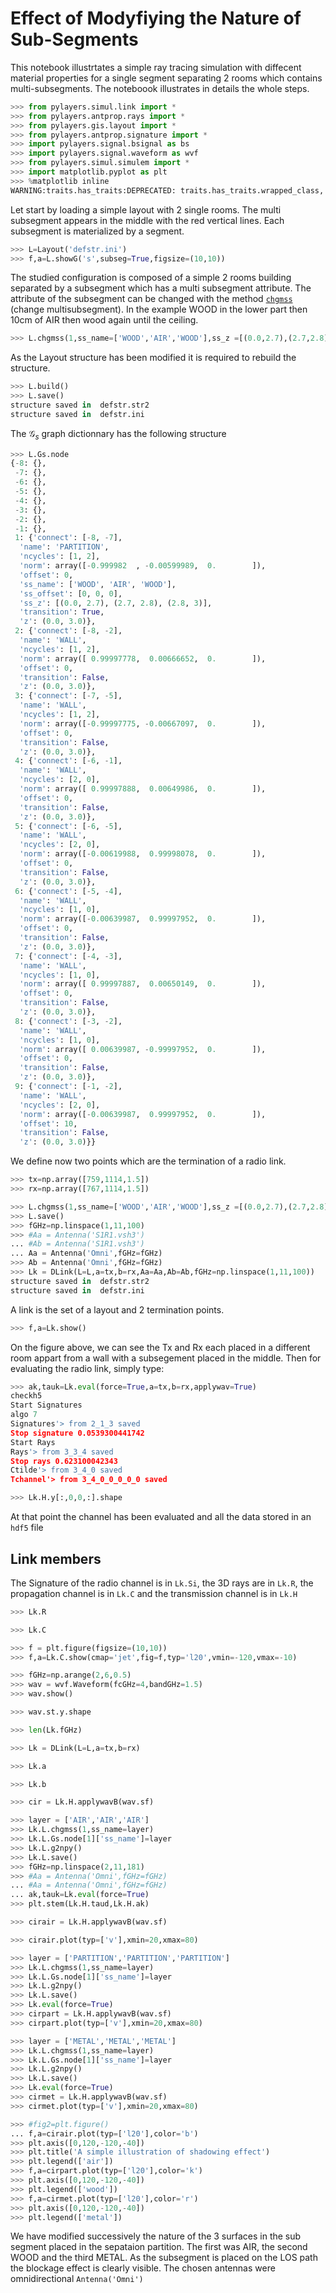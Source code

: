# Effect of Modyfiying the Nature of Sub-Segments

This notebook illustrtates a simple ray tracing simulation with diffecent material properties for a single segment separating 2 rooms which contains multi-subsegments. The noteboook illustrates in details the whole steps.

```python
>>> from pylayers.simul.link import *
>>> from pylayers.antprop.rays import *
>>> from pylayers.gis.layout import *
>>> from pylayers.antprop.signature import *
>>> import pylayers.signal.bsignal as bs
>>> import pylayers.signal.waveform as wvf
>>> from pylayers.simul.simulem import *
>>> import matplotlib.pyplot as plt
>>> %matplotlib inline
WARNING:traits.has_traits:DEPRECATED: traits.has_traits.wrapped_class, 'the 'implements' class advisor has been deprecated. Use the 'provides' class decorator.
```

Let start by loading a simple layout with 2 single rooms. The multi subsegment appears in the middle with the red vertical lines. Each subsegment is materialized by a  segment.

```python
>>> L=Layout('defstr.ini')
>>> f,a=L.showG('s',subseg=True,figsize=(10,10))
```

The studied configuration is composed of a simple 2 rooms building separated by a subsegment which has a multi subsegment attribute. The attribute of the subsegment can be changed  with the method [`chgmss`](http://pylayers.github.io/pylayers/modules/generated/pylayers.gis.layout.Layout.chgmss.html) (change multisubsegment). In the example WOOD in the lower part then 10cm of AIR then wood again until the ceiling.

```python
>>> L.chgmss(1,ss_name=['WOOD','AIR','WOOD'],ss_z =[(0.0,2.7),(2.7,2.8),(2.8,3)],ss_offset=[0,0,0])
```

As the Layout structure has been modified it is required to rebuild the structure.

```python
>>> L.build()
>>> L.save()
structure saved in  defstr.str2
structure saved in  defstr.ini
```

The $\mathcal{G}_s$ graph dictionnary has the following structure

```python
>>> L.Gs.node
{-8: {},
 -7: {},
 -6: {},
 -5: {},
 -4: {},
 -3: {},
 -2: {},
 -1: {},
 1: {'connect': [-8, -7],
  'name': 'PARTITION',
  'ncycles': [1, 2],
  'norm': array([-0.999982  , -0.00599989,  0.        ]),
  'offset': 0,
  'ss_name': ['WOOD', 'AIR', 'WOOD'],
  'ss_offset': [0, 0, 0],
  'ss_z': [(0.0, 2.7), (2.7, 2.8), (2.8, 3)],
  'transition': True,
  'z': (0.0, 3.0)},
 2: {'connect': [-8, -2],
  'name': 'WALL',
  'ncycles': [1, 2],
  'norm': array([ 0.99997778,  0.00666652,  0.        ]),
  'offset': 0,
  'transition': False,
  'z': (0.0, 3.0)},
 3: {'connect': [-7, -5],
  'name': 'WALL',
  'ncycles': [1, 2],
  'norm': array([-0.99997775, -0.00667097,  0.        ]),
  'offset': 0,
  'transition': False,
  'z': (0.0, 3.0)},
 4: {'connect': [-6, -1],
  'name': 'WALL',
  'ncycles': [2, 0],
  'norm': array([ 0.99997888,  0.00649986,  0.        ]),
  'offset': 0,
  'transition': False,
  'z': (0.0, 3.0)},
 5: {'connect': [-6, -5],
  'name': 'WALL',
  'ncycles': [2, 0],
  'norm': array([-0.00619988,  0.99998078,  0.        ]),
  'offset': 0,
  'transition': False,
  'z': (0.0, 3.0)},
 6: {'connect': [-5, -4],
  'name': 'WALL',
  'ncycles': [1, 0],
  'norm': array([-0.00639987,  0.99997952,  0.        ]),
  'offset': 0,
  'transition': False,
  'z': (0.0, 3.0)},
 7: {'connect': [-4, -3],
  'name': 'WALL',
  'ncycles': [1, 0],
  'norm': array([ 0.99997887,  0.00650149,  0.        ]),
  'offset': 0,
  'transition': False,
  'z': (0.0, 3.0)},
 8: {'connect': [-3, -2],
  'name': 'WALL',
  'ncycles': [1, 0],
  'norm': array([ 0.00639987, -0.99997952,  0.        ]),
  'offset': 0,
  'transition': False,
  'z': (0.0, 3.0)},
 9: {'connect': [-1, -2],
  'name': 'WALL',
  'ncycles': [2, 0],
  'norm': array([-0.00639987,  0.99997952,  0.        ]),
  'offset': 10,
  'transition': False,
  'z': (0.0, 3.0)}}
```

We define now two points which are the termination of a radio link.

```python
>>> tx=np.array([759,1114,1.5])
>>> rx=np.array([767,1114,1.5])
```

```python
>>> L.chgmss(1,ss_name=['WOOD','AIR','WOOD'],ss_z =[(0.0,2.7),(2.7,2.8),(2.8,3)],ss_offset=[0,0,0])
>>> L.save()
>>> fGHz=np.linspace(1,11,100)
>>> #Aa = Antenna('S1R1.vsh3')
... #Ab = Antenna('S1R1.vsh3')
... Aa = Antenna('Omni',fGHz=fGHz)
>>> Ab = Antenna('Omni',fGHz=fGHz)
>>> Lk = DLink(L=L,a=tx,b=rx,Aa=Aa,Ab=Ab,fGHz=np.linspace(1,11,100))
structure saved in  defstr.str2
structure saved in  defstr.ini
```

A link is the set of a layout and 2 termination points.

```python
>>> f,a=Lk.show()
```

On the figure above, we can see the Tx and Rx each placed in a different room appart from a wall with a subsegement placed in the middle.
Then for evaluating the radio link, simply type:

```python
>>> ak,tauk=Lk.eval(force=True,a=tx,b=rx,applywav=True)
checkh5
Start Signatures
algo 7
Signatures'> from 2_1_3 saved
Stop signature 0.0539300441742
Start Rays
Rays'> from 3_3_4 saved
Stop rays 0.623100042343
Ctilde'> from 3_4_0 saved
Tchannel'> from 3_4_0_0_0_0_0 saved
```

```python
>>> Lk.H.y[:,0,0,:].shape
```

At that point the channel has been evaluated and all the data stored in an `hdf5` file

## Link members

The Signature of the radio channel is in `Lk.Si`, the 3D rays are in `Lk.R`, the propagation channel is in `Lk.C` and the transmission channel is in `Lk.H`

```python
>>> Lk.R
```

```python
>>> Lk.C
```

```python
>>> f = plt.figure(figsize=(10,10))
>>> f,a=Lk.C.show(cmap='jet',fig=f,typ='l20',vmin=-120,vmax=-10)
```

```python
>>> fGHz=np.arange(2,6,0.5)
>>> wav = wvf.Waveform(fcGHz=4,bandGHz=1.5)
>>> wav.show()
```

```python
>>> wav.st.y.shape
```

```python
>>> len(Lk.fGHz)
```

```python
>>> Lk = DLink(L=L,a=tx,b=rx)
```

```python
>>> Lk.a
```

```python
>>> Lk.b
```

```python
>>> cir = Lk.H.applywavB(wav.sf)
```

```python
>>> layer = ['AIR','AIR','AIR']
>>> Lk.L.chgmss(1,ss_name=layer)
>>> Lk.L.Gs.node[1]['ss_name']=layer
>>> Lk.L.g2npy()
>>> Lk.L.save()
>>> fGHz=np.linspace(2,11,181)
>>> #Aa = Antenna('Omni',fGHz=fGHz)
... #Aa = Antenna('Omni',fGHz=fGHz)
... ak,tauk=Lk.eval(force=True)
>>> plt.stem(Lk.H.taud,Lk.H.ak)
```

```python
>>> cirair = Lk.H.applywavB(wav.sf)
```

```python
>>> cirair.plot(typ=['v'],xmin=20,xmax=80)
```

```python
>>> layer = ['PARTITION','PARTITION','PARTITION']
>>> Lk.L.chgmss(1,ss_name=layer)
>>> Lk.L.Gs.node[1]['ss_name']=layer
>>> Lk.L.g2npy()
>>> Lk.L.save()
>>> Lk.eval(force=True)
>>> cirpart = Lk.H.applywavB(wav.sf)
>>> cirpart.plot(typ=['v'],xmin=20,xmax=80)
```

```python
>>> layer = ['METAL','METAL','METAL']
>>> Lk.L.chgmss(1,ss_name=layer)
>>> Lk.L.Gs.node[1]['ss_name']=layer
>>> Lk.L.g2npy()
>>> Lk.L.save()
>>> Lk.eval(force=True)
>>> cirmet = Lk.H.applywavB(wav.sf)
>>> cirmet.plot(typ=['v'],xmin=20,xmax=80)
```

```python
>>> #fig2=plt.figure()
... f,a=cirair.plot(typ=['l20'],color='b')
>>> plt.axis([0,120,-120,-40])
>>> plt.title('A simple illustration of shadowing effect')
>>> plt.legend(['air'])
>>> f,a=cirpart.plot(typ=['l20'],color='k')
>>> plt.axis([0,120,-120,-40])
>>> plt.legend(['wood'])
>>> f,a=cirmet.plot(typ=['l20'],color='r')
>>> plt.axis([0,120,-120,-40])
>>> plt.legend(['metal'])
```

We have modified successively the nature of the 3 surfaces in the sub segment placed in the sepataion partition. The first was AIR, the second WOOD and the third METAL. As the subsegment is placed on the LOS path the blockage effect is clearly visible.
The chosen antennas were omnidirectional `Antenna('Omni')`
